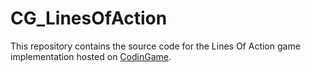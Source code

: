 # CG_LinesOfAction

This repository contains the source code for the Lines Of Action game implementation hosted on [CodinGame](https://codingame.com).